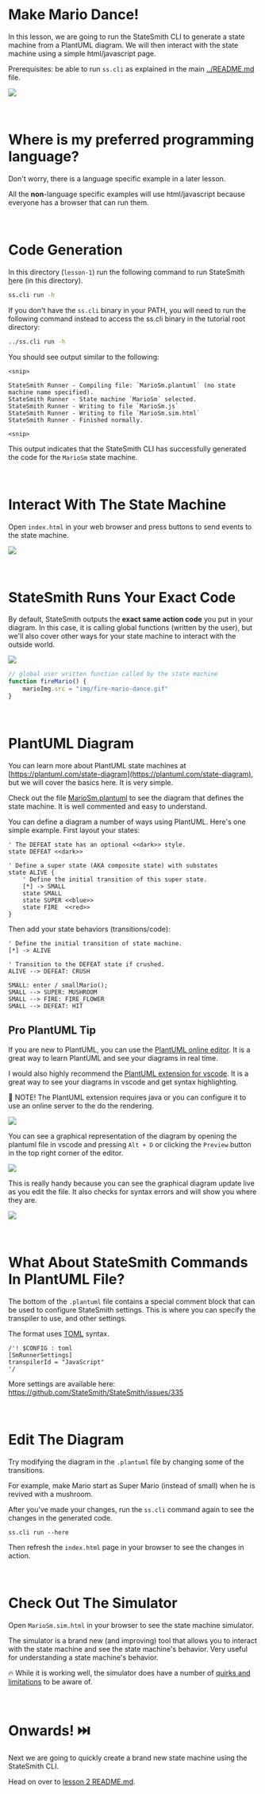 # Make Mario Dance!
In this lesson, we are going to run the StateSmith CLI to generate a state machine from a PlantUML diagram. We will then interact with the state machine using a simple html/javascript page.

Prerequisites: be able to run `ss.cli` as explained in the main [../README.md](../README.md) file.

![](../docs/fsm.png)



<br>

# Where is my preferred programming language?
Don't worry, there is a language specific example in a later lesson.

All the **non**-language specific examples will use html/javascript because everyone has a browser that can run them.


<br>

# Code Generation
In this directory (`lesson-1`) run the following command to run StateSmith <u>h</u>ere (in this directory).

```sh
ss.cli run -h
```

If you don't have the `ss.cli` binary in your PATH, you will need to run the following command instead to access the ss.cli binary in the tutorial root directory:

```sh
../ss.cli run -h
```

You should see output similar to the following:

```
<snip>

StateSmith Runner - Compiling file: `MarioSm.plantuml` (no state machine name specified).
StateSmith Runner - State machine `MarioSm` selected.
StateSmith Runner - Writing to file `MarioSm.js`
StateSmith Runner - Writing to file `MarioSm.sim.html`
StateSmith Runner - Finished normally.

<snip>
```

This output indicates that the StateSmith CLI has successfully generated the code for the `MarioSm` state machine.


<br>

# Interact With The State Machine
Open `index.html` in your web browser and press buttons to send events to the state machine.

![](../docs/interact.gif)

<br>

# StateSmith Runs Your Exact Code
By default, StateSmith outputs the **exact same action code** you put in your diagram. In this case, it is calling global functions (written by the user), but we'll also cover other ways for your state machine to interact with the outside world.

![](docs/fire-global-function.png)

```javascript
// global user written function called by the state machine
function fireMario() {
    marioImg.src = "img/fire-mario-dance.gif"
}
```

<br>


# PlantUML Diagram
You can learn more about PlantUML state machines at [https://plantuml.com/state-diagram](https://plantuml.com/state-diagram), but we will cover the basics here. It is very simple.

Check out the file [MarioSm.plantuml](./MarioSm.plantuml) to see the diagram that defines the state machine. It is well commented and easy to understand.

You can define a diagram a number of ways using PlantUML. Here's one simple example. First layout your states:

```plantuml
' The DEFEAT state has an optional <<dark>> style.
state DEFEAT <<dark>>

' Define a super state (AKA composite state) with substates
state ALIVE {
    ' Define the initial transition of this super state.
    [*] -> SMALL
    state SMALL
    state SUPER <<blue>>
    state FIRE  <<red>>
}
```

Then add your state behaviors (transitions/code):

```plantuml
' Define the initial transition of state machine.
[*] -> ALIVE

' Transition to the DEFEAT state if crushed.
ALIVE --> DEFEAT: CRUSH

SMALL: enter / smallMario();
SMALL --> SUPER: MUSHROOM
SMALL --> FIRE: FIRE_FLOWER
SMALL --> DEFEAT: HIT
```

## Pro PlantUML Tip
If you are new to PlantUML, you can use the [PlantUML online editor](https://www.plantuml.com/plantuml/uml/SoWkIImgAStDuOhMYbNGjLC8zdNqyU42amgwGBwFOv2xAvT3QbuAK140). It is a great way to learn PlantUML and see your diagrams in real time.

I would also highly recommend the [PlantUML extension for vscode](https://marketplace.visualstudio.com/items?itemName=jebbs.plantuml). It is a great way to see your diagrams in vscode and get syntax highlighting. 

📢 NOTE! The PlantUML extension requires java or you can configure it to use an online server to the do the rendering.

![](docs/puml-extension-settings.png)

You can see a graphical representation of the diagram by opening the plantuml file in vscode and pressing `Alt + D` or clicking the `Preview` button in the top right corner of the editor.

![](docs/preview-button.png)

This is really handy because you can see the graphical diagram update live as you edit the file. It also checks for syntax errors and will show you where they are.

![](docs/plantuml-preview.png)

<br>



# What About StateSmith Commands In PlantUML File?
The bottom of the `.plantuml` file contains a special comment block that can be used to configure StateSmith settings. This is where you can specify the transpiler to use, and other settings.

The format uses [TOML](https://toml.io/en/) syntax.

```plantuml
/'! $CONFIG : toml
[SmRunnerSettings]
transpilerId = "JavaScript"
'/
```

More settings are available here: https://github.com/StateSmith/StateSmith/issues/335

<br>

# Edit The Diagram
Try modifying the diagram in the `.plantuml` file by changing some of the transitions.

For example, make Mario start as Super Mario (instead of small) when he is revived with a mushroom.

After you've made your changes, run the `ss.cli` command again to see the changes in the generated code.

```
ss.cli run --here
```

Then refresh the `index.html` page in your browser to see the changes in action.


<br>

# Check Out The Simulator
Open `MarioSm.sim.html` in your browser to see the state machine simulator.

The simulator is a brand new (and improving) tool that allows you to interact with the state machine and see the state machine's behavior. Very useful for understanding a state machine's behavior.

🔥 While it is working well, the simulator does have a number of [quirks and limitations](https://github.com/StateSmith/StateSmith/wiki/Simulator) to be aware of.


<br>











# Onwards! ⏭️
Next we are going to quickly create a brand new state machine using the StateSmith CLI.

Head on over to [lesson 2 README.md](../lesson-2/README.md).
